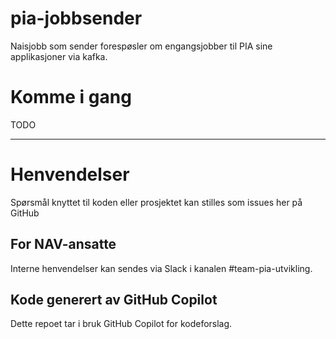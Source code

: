 pia-jobbsender
================

Naisjobb som sender forespøsler om engangsjobber til PIA sine applikasjoner via kafka.

# Komme i gang

TODO

---

# Henvendelser

Spørsmål knyttet til koden eller prosjektet kan stilles som issues her på GitHub

## For NAV-ansatte

Interne henvendelser kan sendes via Slack i kanalen #team-pia-utvikling.

## Kode generert av GitHub Copilot

Dette repoet tar i bruk GitHub Copilot for kodeforslag.